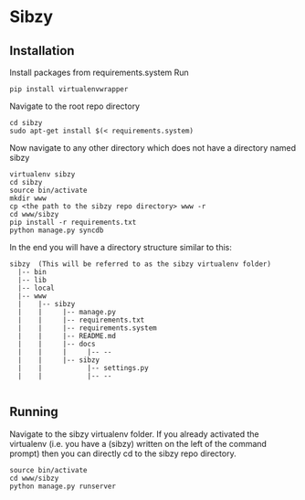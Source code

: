 Sibzy
=====

Installation
------------

Install packages from requirements.system
Run
```
pip install virtualenvwrapper
```



Navigate to the root repo directory
```
cd sibzy
sudo apt-get install $(< requirements.system)
```

Now navigate to any other directory which does not have a directory named sibzy

```
virtualenv sibzy
cd sibzy
source bin/activate
mkdir www
cp <the path to the sibzy repo directory> www -r
cd www/sibzy
pip install -r requirements.txt
python manage.py syncdb
```

In the end you will have a directory structure similar to this:
```
sibzy  (This will be referred to as the sibzy virtualenv folder)
  |-- bin
  |-- lib
  |-- local
  |-- www
  |    |-- sibzy
  |    |     |-- manage.py
  |    |     |-- requirements.txt
  |    |     |-- requirements.system
  |    |     |-- README.md
  |    |     |-- docs
  |    |     |     |-- --
  |    |     |-- sibzy
  |    |           |-- settings.py
  |    |           |-- --
             
```

Running
-------

Navigate to the sibzy virtualenv folder.
If you already activated the virtualenv (i.e. you have a (sibzy) written on the left of the command prompt) then you can directly cd to the sibzy repo directory.
```
source bin/activate
cd www/sibzy
python manage.py runserver
```
